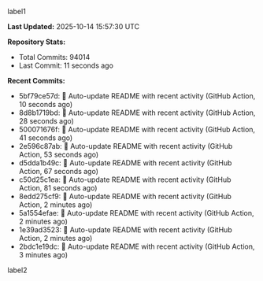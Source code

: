 
label1 
<!-- ACTIVITY_START -->
**Last Updated:** 2025-10-14 15:57:30 UTC

**Repository Stats:**
- Total Commits: 94014
- Last Commit: 11 seconds ago

**Recent Commits:**
- 5bf79ce57d: 🤖 Auto-update README with recent activity (GitHub Action, 10 seconds ago)
- 8d8b1719bd: 🤖 Auto-update README with recent activity (GitHub Action, 28 seconds ago)
- 500071676f: 🤖 Auto-update README with recent activity (GitHub Action, 41 seconds ago)
- 2e596c87ab: 🤖 Auto-update README with recent activity (GitHub Action, 53 seconds ago)
- d5dda1b49c: 🤖 Auto-update README with recent activity (GitHub Action, 67 seconds ago)
- c50d25c1ea: 🤖 Auto-update README with recent activity (GitHub Action, 81 seconds ago)
- 8edd275cf9: 🤖 Auto-update README with recent activity (GitHub Action, 2 minutes ago)
- 5a1554efae: 🤖 Auto-update README with recent activity (GitHub Action, 2 minutes ago)
- 1e39ad3523: 🤖 Auto-update README with recent activity (GitHub Action, 2 minutes ago)
- 2bdc1e19dc: 🤖 Auto-update README with recent activity (GitHub Action, 3 minutes ago)
<!-- ACTIVITY_END -->

label2
